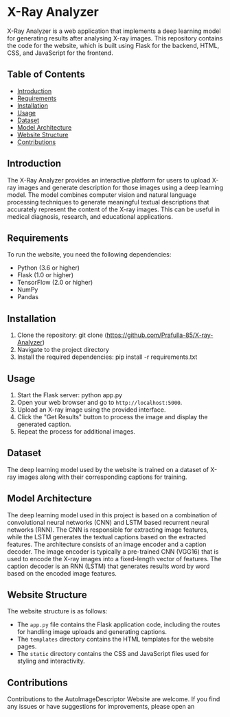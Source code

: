 # X-Ray Analyzer
X-Ray Analyzer is a web application that implements a deep learning model for generating results after analysing X-ray images. This repository contains the code for the website, which is built using Flask for the backend, HTML, CSS, and JavaScript for the frontend.

## Table of Contents
- [Introduction](#introduction)
- [Requirements](#requirements)
- [Installation](#installation)
- [Usage](#usage)
- [Dataset](#dataset)
- [Model Architecture](#model-architecture)
- [Website Structure](#website-structure)
- [Contributions](#contributions)

## Introduction
The X-Ray Analyzer provides an interactive platform for users to upload X-ray images and generate description for those images using a deep learning model. 
The model combines computer vision and natural language processing techniques to generate meaningful textual descriptions that accurately represent the content of the X-ray images. 
This can be useful in medical diagnosis, research, and educational applications.

## Requirements
To run the website, you need the following dependencies:
- Python (3.6 or higher)
- Flask (1.0 or higher)
- TensorFlow (2.0 or higher)
- NumPy
- Pandas

## Installation
1. Clone the repository: git clone (https://github.com/Prafulla-85/X-ray-Analyzer)
2. Navigate to the project directory
3. Install the required dependencies: pip install -r requirements.txt

## Usage
1. Start the Flask server: python app.py
2. Open your web browser and go to `http://localhost:5000`.
3. Upload an X-ray image using the provided interface.
4. Click the "Get Results" button to process the image and display the generated caption.
5. Repeat the process for additional images.

## Dataset
The deep learning model used by the website is trained on a dataset of X-ray images along with their corresponding captions for training. 

## Model Architecture
The deep learning model used in this project is based on a combination of convolutional neural networks (CNN) and LSTM based recurrent neural networks (RNN). The CNN is responsible for extracting image features, while the LSTM generates the textual captions based on the extracted features.
The architecture consists of an image encoder and a caption decoder. The image encoder is typically a pre-trained CNN (VGG16) that is used to encode the X-ray images into a fixed-length vector of features. 
The caption decoder is an RNN (LSTM) that generates results word by word based on the encoded image features.

## Website Structure
The website structure is as follows:
- The `app.py` file contains the Flask application code, including the routes for handling image uploads and generating captions.
- The `templates` directory contains the HTML templates for the website pages.
- The `static` directory contains the CSS and JavaScript files used for styling and interactivity.

## Contributions
Contributions to the AutoImageDescriptor Website are welcome. If you find any issues or have suggestions for improvements, please open an




